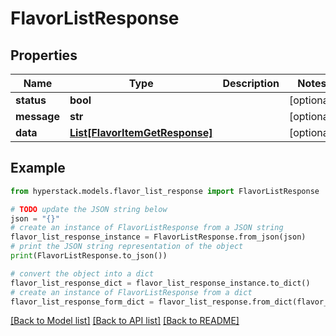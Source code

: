 # FlavorListResponse


## Properties

Name | Type | Description | Notes
------------ | ------------- | ------------- | -------------
**status** | **bool** |  | [optional] 
**message** | **str** |  | [optional] 
**data** | [**List[FlavorItemGetResponse]**](FlavorItemGetResponse.md) |  | [optional] 

## Example

```python
from hyperstack.models.flavor_list_response import FlavorListResponse

# TODO update the JSON string below
json = "{}"
# create an instance of FlavorListResponse from a JSON string
flavor_list_response_instance = FlavorListResponse.from_json(json)
# print the JSON string representation of the object
print(FlavorListResponse.to_json())

# convert the object into a dict
flavor_list_response_dict = flavor_list_response_instance.to_dict()
# create an instance of FlavorListResponse from a dict
flavor_list_response_form_dict = flavor_list_response.from_dict(flavor_list_response_dict)
```
[[Back to Model list]](../README.md#documentation-for-models) [[Back to API list]](../README.md#documentation-for-api-endpoints) [[Back to README]](../README.md)


